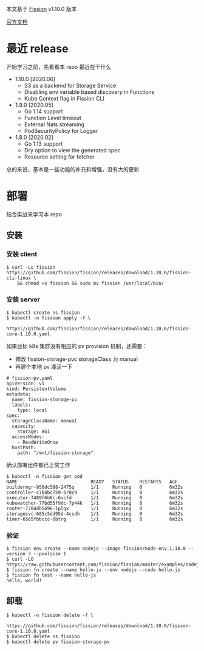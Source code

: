 本文基于 [Fission](https://github.com/fission/fission/tree/v1.10.0) v1.10.0 版本

[官方文档](https://docs.fission.io/docs/releases/1.10.0/)

# 最近 release

开始学习之前，先看看本 repo 最近在干什么

* 1.10.0 [2020.06]
	* S3 as a backend for Storage Service
	* Disabling env variable based discovery in Functions
	* Kube Context flag in Fission CLI
* 1.9.0 [2020.05]
	* Go 1.14 support
	* Function Level timeout
	* External Nats streaming
	* PodSecurityPolicy for Logger
* 1.8.0 [2020.02]
	* Go 1.13 support
	* Dry option to view the generated spec
	* Resource setting for fetcher

总的来说，基本是一些功能的补充和增强，没有大的更新

# 部署

结合实战来学习本 repo

## 安装

### 安装 client

```
$ curl -Lo fission https://github.com/fission/fission/releases/download/1.10.0/fission-cli-linux \
    && chmod +x fission && sudo mv fission /usr/local/bin/
```

### 安装 server

```
$ kubectl create ns fission
$ kubectl -n fission apply -f \
    https://github.com/fission/fission/releases/download/1.10.0/fission-core-1.10.0.yaml
```

如果目标 k8s 集群没有相应的 pv provision 机制，还需要：

* 修改 fission-storage-pvc storageClass 为 manual
* 再建个本地 pv 凑活一下

```
# fission-pv.yaml
apiVersion: v1
kind: PersistentVolume
metadata:
  name: fission-storage-pv
  labels:
    type: local
spec:
  storageClassName: manual
  capacity:
    storage: 8Gi
  accessModes:
    - ReadWriteOnce
  hostPath:
    path: "/mnt/fission-storage"
```

确认部署组件都已正常工作

```
$ kubectl -n fission get pod
NAME                           READY   STATUS    RESTARTS   AGE
buildermgr-956dc588-2475q      1/1     Running   0          6m32s
controller-c7b4bc759-5r8c9     1/1     Running   0          6m32s
executor-7489f6b8c-6vcfd       1/1     Running   0          6m32s
kubewatcher-77bd55f9dc-7p44k   1/1     Running   0          6m32s
router-7784db5696-lplqx        1/1     Running   0          6m32s
storagesvc-685c5dd95d-4csdh    1/1     Running   0          6m32s
timer-6565fbbccc-6btrg         1/1     Running   0          6m32s
```
	
### 验证

```
$ fission env create --name nodejs --image fission/node-env:1.10.0 --version 3 --poolsize 1
$ curl -LO https://raw.githubusercontent.com/fission/fission/master/examples/nodejs/hello.js
$ fission fn create --name hello-js --env nodejs --code hello.js
$ fission fn test --name hello-js
hello, world!
```

## 卸载

```
$ kubectl -n fission delete -f \
    https://github.com/fission/fission/releases/download/1.10.0/fission-core-1.10.0.yaml
$ kubectl delete ns fission
$ kubectl delete pv fission-storage-pv
```